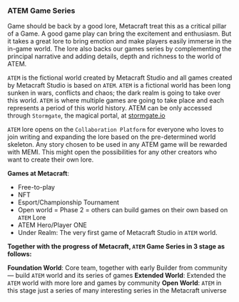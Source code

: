 ### ATEM Game Series

Game should be back by a good lore, Metacraft treat this as a critical pillar of a Game. A good game play can bring the excitement and enthusiasm. But it takes a great lore to bring emotion and make players easily immerse in the in-game world. The lore also backs our games series by complementing  the principal narrative and adding details, depth and richness to the world of ATEM.

`ATEM` is the fictional world created by Metacraft Studio and all games created by Metacraft Studio is based on `ATEM`. `ATEM` is a fictional world has been long sunken in wars, conflicts and chaos; the dark realm is going to take over this world. `ATEM` is where multiple games are going to take place and each represents a period of this world history. ATEM can be only accessed through `Stormgate`, the magical portal, at [stormgate.io](http://stormgate.io)

`ATEM` lore opens on the `Collaboration Platform` for everyone who loves to join writing and expanding the lore based on the pre-determined world skeleton. Any story chosen to be used in any ATEM game will be rewarded with MEMI. This might open the possibilities for any other creators who want to create their own lore.

**Games at Metacraft**:

- Free-to-play
- NFT
- Esport/Championship Tournament
- Open world = Phase 2 = others can build games on their own based on `ATEM` Lore
- ATEM Hero/Player ONE
- Under Realm: The very first game of Metacraft Studio in `ATEM` world.

**Together with the progress of Metacraft, `ATEM` Game Series in 3 stage as follows:** 

**Foundation World**: Core team, together with early Builder from community — build `ATEM` world and its series of games
**Extended World**: Extended the `ATEM` world with more lore and games by community
**Open World**: `ATEM` in this stage just a series of many interesting series in the Metacraft universe 

